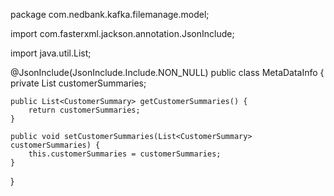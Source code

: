 package com.nedbank.kafka.filemanage.model;

import com.fasterxml.jackson.annotation.JsonInclude;

import java.util.List;

@JsonInclude(JsonInclude.Include.NON_NULL)
public class MetaDataInfo {
    private List<CustomerSummary> customerSummaries;

    public List<CustomerSummary> getCustomerSummaries() {
        return customerSummaries;
    }

    public void setCustomerSummaries(List<CustomerSummary> customerSummaries) {
        this.customerSummaries = customerSummaries;
    }
}
